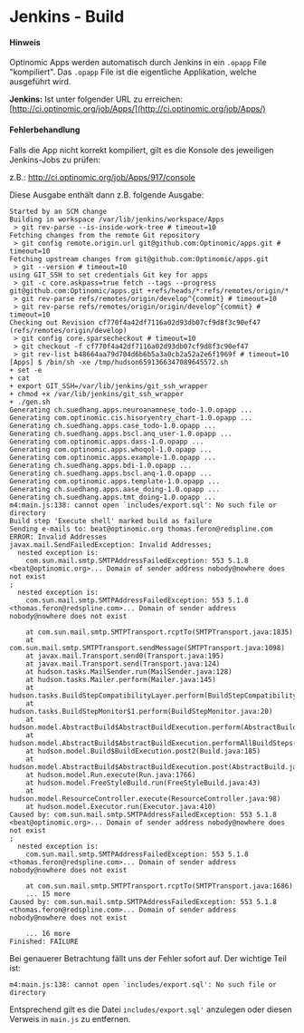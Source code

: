 # Jenkins - Build



#### Hinweis
Optinomic Apps werden automatisch durch Jenkins in ein ```.opapp``` File "kompiliert". Das ```.opapp``` File ist die eigentliche Applikation, welche ausgeführt wird.

**Jenkins:** Ist unter folgender URL zu erreichen:
[http://ci.optinomic.org/job/Apps/](http://ci.optinomic.org/job/Apps/)


#### Fehlerbehandlung
Falls die App nicht korrekt kompiliert, gilt es die Konsole des jeweiligen Jenkins-Jobs zu prüfen:

z.B.: http://ci.optinomic.org/job/Apps/917/console

Diese Ausgabe enthält dann z.B. folgende Ausgabe:
```
Started by an SCM change
Building in workspace /var/lib/jenkins/workspace/Apps
 > git rev-parse --is-inside-work-tree # timeout=10
Fetching changes from the remote Git repository
 > git config remote.origin.url git@github.com:Optinomic/apps.git # timeout=10
Fetching upstream changes from git@github.com:Optinomic/apps.git
 > git --version # timeout=10
using GIT_SSH to set credentials Git key for apps
 > git -c core.askpass=true fetch --tags --progress git@github.com:Optinomic/apps.git +refs/heads/*:refs/remotes/origin/*
 > git rev-parse refs/remotes/origin/develop^{commit} # timeout=10
 > git rev-parse refs/remotes/origin/origin/develop^{commit} # timeout=10
Checking out Revision cf770f4a42df7116a02d93db07cf9d8f3c90ef47 (refs/remotes/origin/develop)
 > git config core.sparsecheckout # timeout=10
 > git checkout -f cf770f4a42df7116a02d93db07cf9d8f3c90ef47
 > git rev-list b48664aa79d704d6b6b5a3a0cb2a52a2e6f1969f # timeout=10
[Apps] $ /bin/sh -xe /tmp/hudson6591366347089645572.sh
+ set -e
+ cat
+ export GIT_SSH=/var/lib/jenkins/git_ssh_wrapper
+ chmod +x /var/lib/jenkins/git_ssh_wrapper
+ ./gen.sh
Generating ch.suedhang.apps.neuroanamnese_todo-1.0.opapp ...
Generating com.optinomic.cis.hisoryentry_chart-1.0.opapp ...
Generating ch.suedhang.apps.case_todo-1.0.opapp ...
Generating ch.suedhang.apps.bscl.anq_user-1.0.opapp ...
Generating com.optinomic.apps.dass-1.0.opapp ...
Generating com.optinomic.apps.whoqol-1.0.opapp ...
Generating com.optinomic.apps.example-1.0.opapp ...
Generating ch.suedhang.apps.bdi-1.0.opapp ...
Generating ch.suedhang.apps.bscl.anq-1.0.opapp ...
Generating com.optinomic.apps.template-1.0.opapp ...
Generating ch.suedhang.apps.aase_doing-1.0.opapp ...
Generating ch.suedhang.apps.tmt_doing-1.0.opapp ...
m4:main.js:138: cannot open `includes/export.sql': No such file or directory
Build step 'Execute shell' marked build as failure
Sending e-mails to: beat@optinomic.org thomas.feron@redspline.com
ERROR: Invalid Addresses
javax.mail.SendFailedException: Invalid Addresses;
  nested exception is:
	com.sun.mail.smtp.SMTPAddressFailedException: 553 5.1.8 <beat@optinomic.org>... Domain of sender address nobody@nowhere does not exist
;
  nested exception is:
	com.sun.mail.smtp.SMTPAddressFailedException: 553 5.1.8 <thomas.feron@redspline.com>... Domain of sender address nobody@nowhere does not exist

	at com.sun.mail.smtp.SMTPTransport.rcptTo(SMTPTransport.java:1835)
	at com.sun.mail.smtp.SMTPTransport.sendMessage(SMTPTransport.java:1098)
	at javax.mail.Transport.send0(Transport.java:195)
	at javax.mail.Transport.send(Transport.java:124)
	at hudson.tasks.MailSender.run(MailSender.java:128)
	at hudson.tasks.Mailer.perform(Mailer.java:145)
	at hudson.tasks.BuildStepCompatibilityLayer.perform(BuildStepCompatibilityLayer.java:78)
	at hudson.tasks.BuildStepMonitor$1.perform(BuildStepMonitor.java:20)
	at hudson.model.AbstractBuild$AbstractBuildExecution.perform(AbstractBuild.java:779)
	at hudson.model.AbstractBuild$AbstractBuildExecution.performAllBuildSteps(AbstractBuild.java:720)
	at hudson.model.Build$BuildExecution.post2(Build.java:185)
	at hudson.model.AbstractBuild$AbstractBuildExecution.post(AbstractBuild.java:665)
	at hudson.model.Run.execute(Run.java:1766)
	at hudson.model.FreeStyleBuild.run(FreeStyleBuild.java:43)
	at hudson.model.ResourceController.execute(ResourceController.java:98)
	at hudson.model.Executor.run(Executor.java:410)
Caused by: com.sun.mail.smtp.SMTPAddressFailedException: 553 5.1.8 <beat@optinomic.org>... Domain of sender address nobody@nowhere does not exist
;
  nested exception is:
	com.sun.mail.smtp.SMTPAddressFailedException: 553 5.1.8 <thomas.feron@redspline.com>... Domain of sender address nobody@nowhere does not exist

	at com.sun.mail.smtp.SMTPTransport.rcptTo(SMTPTransport.java:1686)
	... 15 more
Caused by: com.sun.mail.smtp.SMTPAddressFailedException: 553 5.1.8 <thomas.feron@redspline.com>... Domain of sender address nobody@nowhere does not exist

	... 16 more
Finished: FAILURE
```

Bei genauerer Betrachtung fällt uns der Fehler sofort auf. Der wichtige Teil ist:
```
m4:main.js:138: cannot open `includes/export.sql': No such file or directory
```

Entsprechend gilt es die Datei ```includes/export.sql'``` anzulegen oder diesen Verweis in ```main.js``` zu entfernen.
